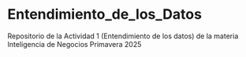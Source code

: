 # Entendimiento_de_los_Datos
Repositorio de la Actividad 1 (Entendimiento de los datos) de la materia Inteligencia de Negocios Primavera 2025
